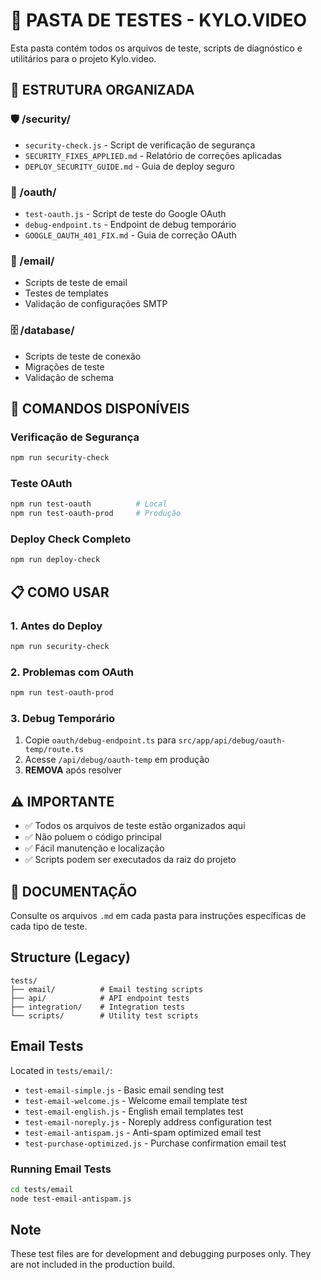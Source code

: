 # 🧪 PASTA DE TESTES - KYLO.VIDEO

Esta pasta contém todos os arquivos de teste, scripts de diagnóstico e utilitários para o projeto Kylo.video.

## 📁 **ESTRUTURA ORGANIZADA**

### **🛡️ /security/**
- `security-check.js` - Script de verificação de segurança
- `SECURITY_FIXES_APPLIED.md` - Relatório de correções aplicadas
- `DEPLOY_SECURITY_GUIDE.md` - Guia de deploy seguro

### **🔐 /oauth/**
- `test-oauth.js` - Script de teste do Google OAuth
- `debug-endpoint.ts` - Endpoint de debug temporário
- `GOOGLE_OAUTH_401_FIX.md` - Guia de correção OAuth

### **📧 /email/**
- Scripts de teste de email
- Testes de templates
- Validação de configurações SMTP

### **🗄️ /database/**
- Scripts de teste de conexão
- Migrações de teste
- Validação de schema

## 🚀 **COMANDOS DISPONÍVEIS**

### **Verificação de Segurança**
```bash
npm run security-check
```

### **Teste OAuth**
```bash
npm run test-oauth          # Local
npm run test-oauth-prod     # Produção
```

### **Deploy Check Completo**
```bash
npm run deploy-check
```

## 📋 **COMO USAR**

### **1. Antes do Deploy**
```bash
npm run security-check
```

### **2. Problemas com OAuth**
```bash
npm run test-oauth-prod
```

### **3. Debug Temporário**
1. Copie `oauth/debug-endpoint.ts` para `src/app/api/debug/oauth-temp/route.ts`
2. Acesse `/api/debug/oauth-temp` em produção
3. **REMOVA** após resolver

## ⚠️ **IMPORTANTE**

- ✅ Todos os arquivos de teste estão organizados aqui
- ✅ Não poluem o código principal
- ✅ Fácil manutenção e localização
- ✅ Scripts podem ser executados da raiz do projeto

## 📖 **DOCUMENTAÇÃO**

Consulte os arquivos `.md` em cada pasta para instruções específicas de cada tipo de teste.

## Structure (Legacy)

```
tests/
├── email/          # Email testing scripts
├── api/            # API endpoint tests
├── integration/    # Integration tests
└── scripts/        # Utility test scripts
```

## Email Tests

Located in `tests/email/`:
- `test-email-simple.js` - Basic email sending test
- `test-email-welcome.js` - Welcome email template test
- `test-email-english.js` - English email templates test
- `test-email-noreply.js` - Noreply address configuration test
- `test-email-antispam.js` - Anti-spam optimized email test
- `test-purchase-optimized.js` - Purchase confirmation email test

### Running Email Tests

```bash
cd tests/email
node test-email-antispam.js
```

## Note

These test files are for development and debugging purposes only. They are not included in the production build.